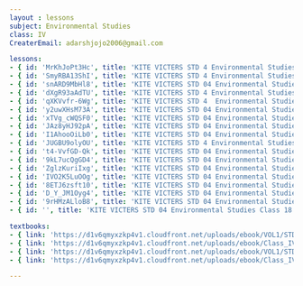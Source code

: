 ```yaml
--- 
layout : lessons 
subject: Environmental Studies
class: IV
CreaterEmail: adarshjojo2006@gmail.com

lessons: 
- { id: 'MrKhJoPt3Hc', title: 'KITE VICTERS STD 4 Environmental Studies Class 01 (First Bell-ഫസ്റ്റ് ബെല്‍)' }
- { id: 'SmyRBA13ShI', title: 'KITE VICTERS STD 4 Environmental Studies Class 02 (First Bell-ഫസ്റ്റ് ബെല്‍)' }
- { id: 'snARD9MbHl8', title: 'KITE VICTERS STD 04 Environmental Studies Class 03 (First Bell-ഫസ്റ്റ് ബെല്‍)' }
- { id: 'dXgR93aAdTU', title: 'KITE VICTERS STD 4 Environmental Studies Class 04 (First Bell-ഫസ്റ്റ് ബെല്‍)' }
- { id: 'qXKVvfr-6Wg', title: 'KITE VICTERS STD 4  Environmental Studies Class 5 (First Bell-ഫസ്റ്റ് ബെല്‍)' }
- { id: 'y2uwXHsM73A', title: 'KITE VICTERS STD 04 Environmental Studies Class 06 (First Bell-ഫസ്റ്റ് ബെല്‍)' }
- { id: 'xTVg_cWQSF0', title: 'KITE VICTERS STD 04 Environmental Studies Class 7 (First Bell-ഫസ്റ്റ് ബെല്‍)' }
- { id: 'JAz8yHJ92pA', title: 'KITE VICTERS STD 04 Environmental Studies Class 08 (First Bell-ഫസ്റ്റ് ബെല്‍)' }
- { id: 'I1AhooOiLb0', title: 'KITE VICTERS STD 04 Environmental Studies Class 09 (First Bell-ഫസ്റ്റ് ബെല്‍)' }
- { id: 'JUGBU9olyOU', title: 'KITE VICTERS STD 4 Environmental Studies Class 10 (First Bell-ഫസ്റ്റ് ബെല്‍)' }
- { id: 't4-VvfGD-Qk', title: 'KITE VICTERS STD 04 Environmental Studies Class 11 (First Bell-ഫസ്റ്റ് ബെല്‍)' }
- { id: '9kL7ucQgGD4', title: 'KITE VICTERS STD 04 Environmental Studies Class 12 (First Bell-ഫസ്റ്റ് ബെല്‍)' }
- { id: 'ZglzKuriIxg', title: 'KITE VICTERS STD 04 Environmental Studies Class 13 (First Bell-ഫസ്റ്റ് ബെല്‍)' }
- { id: 'IVO2K5LuOOg', title: 'KITE VICTERS STD 04 Environmental Studies Class 14 (First Bell-ഫസ്റ്റ് ബെല്‍)' }
- { id: '8ETJ6zsft10', title: 'KITE VICTERS STD 04 Environmental Studies Class 15 (First Bell-ഫസ്റ്റ് ബെല്‍)' }
- { id: 'D_Y_JM1Oyg4', title: 'KITE VICTERS STD 04 Environmental Studies Class 16 (First Bell-ഫസ്റ്റ് ബെല്‍)' }
- { id: '9rHMzALloB8', title: 'KITE VICTERS STD 04 Environmental Studies Class 17 (First Bell-ഫസ്റ്റ് ബെല്‍)' }
- { id: '', title: 'KITE VICTERS STD 04 Environmental Studies Class 18 (First Bell-ഫസ്റ്റ് ബെല്‍)' }

textbooks:
- { link: 'https://d1v6qmyxzkp4v1.cloudfront.net/uploads/ebook/VOL1/STD4/ParisarapadanamEnglish/ParisarapadanamEnglish.pdf', title: 'Environmental studies Part -1' , medium: 'English' }
- { link: 'https://d1v6qmyxzkp4v1.cloudfront.net/uploads/ebook/Class_IV/EVS_E_Vol_II/1-72.pdf', title: 'Environmental studies part -2' , medium: 'English' }
- { link: 'https://d1v6qmyxzkp4v1.cloudfront.net/uploads/ebook/VOL1/STD4/ParisarapadanamMalayalam/ParisarapadanamMalayalam.pdf', title: 'Environmental studies Part -1' , medium: 'Malayalam' }
- { link: 'https://d1v6qmyxzkp4v1.cloudfront.net/uploads/ebook/Class_IV/EVS_M_Vol_II/1-72.pdf', title: 'Environmental studies Part -2' , medium: 'Malayalam' }

--- 
```

